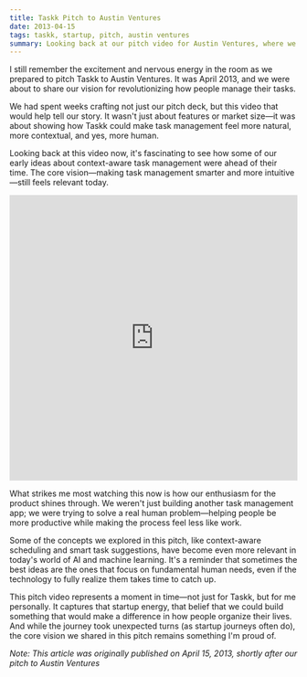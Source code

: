 ```yaml
---
title: Taskk Pitch to Austin Ventures
date: 2013-04-15
tags: taskk, startup, pitch, austin ventures
summary: Looking back at our pitch video for Austin Ventures, where we shared our vision for making task management more contextual and human.
---
```


I still remember the excitement and nervous energy in the room as we prepared to pitch Taskk to Austin Ventures. It was April 2013, and we were about to share our vision for revolutionizing how people manage their tasks.

We had spent weeks crafting not just our pitch deck, but this video that would help tell our story. It wasn't just about features or market size—it was about showing how Taskk could make task management feel more natural, more contextual, and yes, more human.

Looking back at this video now, it's fascinating to see how some of our early ideas about context-aware task management were ahead of their time. The core vision—making task management smarter and more intuitive—still feels relevant today.

<div style="text-align: center;">
  <iframe width="100%" height="500" src="https://www.youtube.com/embed/KqJHCMUPCUk" frameborder="0" allowfullscreen></iframe>
</div>


What strikes me most watching this now is how our enthusiasm for the product shines through. We weren't just building another task management app; we were trying to solve a real human problem—helping people be more productive while making the process feel less like work.

Some of the concepts we explored in this pitch, like context-aware scheduling and smart task suggestions, have become even more relevant in today's world of AI and machine learning. It's a reminder that sometimes the best ideas are the ones that focus on fundamental human needs, even if the technology to fully realize them takes time to catch up.

This pitch video represents a moment in time—not just for Taskk, but for me personally. It captures that startup energy, that belief that we could build something that would make a difference in how people organize their lives. And while the journey took unexpected turns (as startup journeys often do), the core vision we shared in this pitch remains something I'm proud of.

*Note: This article was originally published on April 15, 2013, shortly after our pitch to Austin Ventures* 